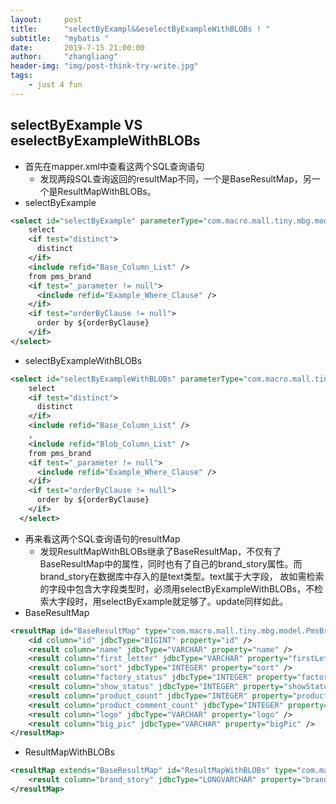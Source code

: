 ```yaml
---
layout:     post
title:      "selectByExampl&&eselectByExampleWithBLOBs ! "
subtitle:   "mybatis "
date:       2019-7-15 21:00:00
author:     "zhangliang"
header-img: "img/post-think-try-write.jpg"
tags:
    - just 4 fun
---
```


## selectByExample VS eselectByExampleWithBLOBs
- 首先在mapper.xml中查看这两个SQL查询语句
  - 发现两段SQL查询返回的resultMap不同，一个是BaseResultMap，另一个是ResultMapWithBLOBs。
- selectByExample
```xml
<select id="selectByExample" parameterType="com.macro.mall.tiny.mbg.model.PmsBrandExample" resultMap="BaseResultMap">
    select
    <if test="distinct">
      distinct
    </if>
    <include refid="Base_Column_List" />
    from pms_brand
    <if test="_parameter != null">
      <include refid="Example_Where_Clause" />
    </if>
    <if test="orderByClause != null">
      order by ${orderByClause}
    </if>
</select>
```
- selectByExampleWithBLOBs
```xml
<select id="selectByExampleWithBLOBs" parameterType="com.macro.mall.tiny.mbg.model.PmsBrandExample" resultMap="ResultMapWithBLOBs">
    select
    <if test="distinct">
      distinct
    </if>
    <include refid="Base_Column_List" />
    ,
    <include refid="Blob_Column_List" />
    from pms_brand
    <if test="_parameter != null">
      <include refid="Example_Where_Clause" />
    </if>
    <if test="orderByClause != null">
      order by ${orderByClause}
    </if>
  </select>
```
- 再来看这两个SQL查询语句的resultMap
  - 发现ResultMapWithBLOBs继承了BaseResultMap，不仅有了BaseResultMap中的属性，同时也有了自己的brand_story属性。而brand_story在数据库中存入的是text类型。text属于大字段，
故如需检索的字段中包含大字段类型时，必须用selectByExampleWithBLOBs，不检索大字段时，用selectByExample就足够了。update同样如此。
- BaseResultMap
```xml
<resultMap id="BaseResultMap" type="com.macro.mall.tiny.mbg.model.PmsBrand">
    <id column="id" jdbcType="BIGINT" property="id" />
    <result column="name" jdbcType="VARCHAR" property="name" />
    <result column="first_letter" jdbcType="VARCHAR" property="firstLetter" />
    <result column="sort" jdbcType="INTEGER" property="sort" />
    <result column="factory_status" jdbcType="INTEGER" property="factoryStatus" />
    <result column="show_status" jdbcType="INTEGER" property="showStatus" />
    <result column="product_count" jdbcType="INTEGER" property="productCount" />
    <result column="product_comment_count" jdbcType="INTEGER" property="productCommentCount" />
    <result column="logo" jdbcType="VARCHAR" property="logo" />
    <result column="big_pic" jdbcType="VARCHAR" property="bigPic" />
</resultMap>
```
- ResultMapWithBLOBs
```xml
<resultMap extends="BaseResultMap" id="ResultMapWithBLOBs" type="com.macro.mall.tiny.mbg.model.PmsBrand">
    <result column="brand_story" jdbcType="LONGVARCHAR" property="brandStory" />
</resultMap>
```
